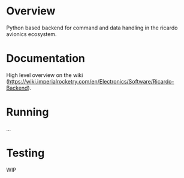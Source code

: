 # Overview
Python based backend for command and data handling in the ricardo avionics ecosystem.

# Documentation
High level overview on the wiki (https://wiki.imperialrocketry.com/en/Electronics/Software/Ricardo-Backend).

# Running
...

# Testing
WIP
